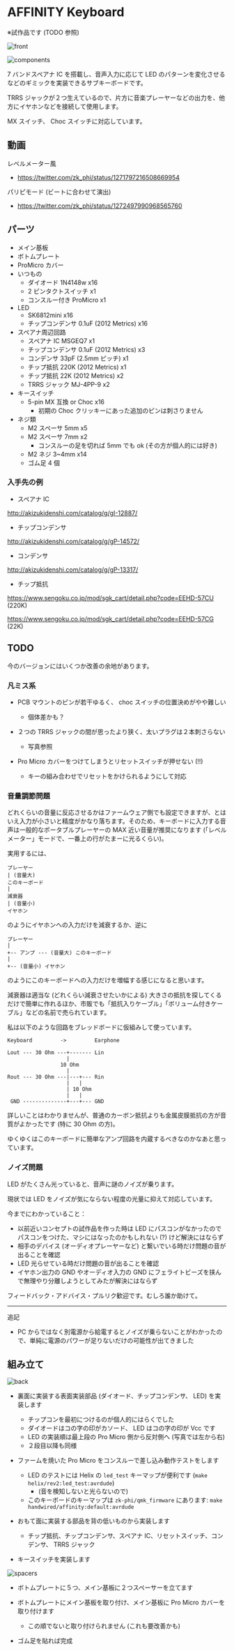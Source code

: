 # AFFINITY Keyboard

※試作品です (TODO 参照)

![front](images/front.jpg)

![components](images/components.jpg)

7 バンドスペアナ IC を搭載し、音声入力に応じて LED のパターンを変化させるなどのギミックを実装できるサブキーボードです。

TRRS ジャックが２つ生えているので、片方に音楽プレーヤーなどの出力を、他方にイヤホンなどを接続して使用します。

MX スイッチ、 Choc スイッチに対応しています。

## 動画

レベルメーター風

- https://twitter.com/zk_phi/status/1271797216508669954

パリピモード (ビートに合わせて演出)

- https://twitter.com/zk_phi/status/1272497990968565760

## パーツ

- メイン基板
- ボトムプレート
- ProMicro カバー
- いつもの
  - ダイオード 1N4148w x16
  - 2 ピンタクトスイッチ x1
  - コンスルー付き ProMicro x1
- LED
  - SK6812mini x16
  - チップコンデンサ 0.1uF (2012 Metrics) x16
- スペアナ周辺回路
  - スペアナ IC MSGEQ7 x1
  - チップコンデンサ 0.1uF (2012 Metrics) x3
  - コンデンサ 33pF (2.5mm ピッチ) x1
  - チップ抵抗 220K (2012 Metrics) x1
  - チップ抵抗 22K (2012 Metrics) x2
  - TRRS ジャック MJ-4PP-9 x2
- キースイッチ
  - 5-pin MX 互換 or Choc x16
    - 初期の Choc クリッキーにあった追加のピンは刺さりません
- ネジ類
  - M2 スペーサ 5mm x5
  - M2 スペーサ 7mm x2
    - コンスルーの足を切れば 5mm でも ok (その方が個人的には好き)
  - M2 ネジ 3~4mm x14
  - ゴム足 4 個

### 入手先の例

- スペアナ IC

http://akizukidenshi.com/catalog/g/gI-12887/

- チップコンデンサ

http://akizukidenshi.com/catalog/g/gP-14572/

- コンデンサ

http://akizukidenshi.com/catalog/g/gP-13317/

- チップ抵抗

https://www.sengoku.co.jp/mod/sgk_cart/detail.php?code=EEHD-57CU (220K)

https://www.sengoku.co.jp/mod/sgk_cart/detail.php?code=EEHD-57CG (22K)

## TODO

今のバージョンにはいくつか改善の余地があります。

### 凡ミス系

- PCB マウントのピンが若干ゆるく、 choc スイッチの位置決めがやや難しい
  - 個体差かも？

- ２つの TRRS ジャックの間が思ったより狭く、太いプラグは２本刺さらない
  - 写真参照

- Pro Micro カバーをつけてしまうとリセットスイッチが押せない (!!)
  - キーの組み合わせでリセットをかけられるようにして対応

### 音量調節問題

どれくらいの音量に反応させるかはファームウェア側でも設定できますが、とはいえ入力が小さいと精度がかなり落ちます。そのため、キーボードに入力する音声は一般的なポータブルプレーヤーの MAX 近い音量が推奨になります (「レベルメーター」モードで、一番上の行がたまーに光るくらい)。

実用するには、

```
プレーヤー
| (音量大)
このキーボード
|
減衰器
| (音量小)
イヤホン
```

のようにイヤホンへの入力だけを減衰するか、逆に

```
プレーヤー
|
+-- アンプ --- (音量大) このキーボード
|
+-- (音量小) イヤホン
```

のようにこのキーボードへの入力だけを増幅する感じになると思います。

減衰器は適当な (どれくらい減衰させたいかによる) 大きさの抵抗を探してくるだけで簡単に作れるほか、市販でも「抵抗入りケーブル」「ボリューム付きケーブル」などの名前で売られています。

私は以下のような回路をブレッドボードに仮組みして使っています。

```
Keyboard         ->         Earphone

Lout --- 30 Ohm ---+------- Lin
                   |
                 10 Ohm
                   |
Rout --- 30 Ohm ---|---+--- Rin
                   |   |
                   | 10 Ohm
                   |   |
 GND --------------+---+--- GND
```

詳しいことはわかりませんが、普通のカーボン抵抗よりも金属皮膜抵抗の方が音質がよかったです (特に 30 Ohm の方)。

ゆくゆくはこのキーボードに簡単なアンプ回路を内蔵するべきなのかなあと思っています。

### ノイズ問題

LED がたくさん光っていると、音声に謎のノイズが乗ります。

現状では LED をノイズが気にならない程度の光量に抑えて対応しています。

今までにわかっていること：

- 以前近いコンセプトの試作品を作った時は LED にパスコンがなかったのでパスコンをつけた、マシにはなったのかもしれない (?) けど解決にはならず
- 相手のデバイス (オーディオプレーヤーなど) と繋いでいる時だけ問題の音が出ることを確認
- LED 光らせている時だけ問題の音が出ることを確認
- イヤホン出力の GND やオーディオ入力の GND にフェライトビーズを挟んで無理やり分離しようとしてみたが解決にはならず

フィードバック・アドバイス・プルリク歓迎です。むしろ誰か助けて。

----

追記

- PC からではなく別電源から給電するとノイズが乗らないことがわかったので、単純に電源のパワーが足りないだけの可能性が出てきました

## 組み立て

![back](images/back.jpg)

- 裏面に実装する表面実装部品 (ダイオード、チップコンデンサ、 LED) を実装します
  - チップコンを最初につけるのが個人的にはらくでした
  - ダイオードはコの字の印がカソード、 LED はコの字の印が Vcc です
  - LED の実装順は最上段の Pro Micro 側から反対側へ (写真では左から右)
  - ２段目以降も同様

- ファームを焼いた Pro Micro をコンスルーで差し込み動作テストをします
  - LED のテストには Helix の `led_test` キーマップが便利です (`make helix/rev2:led_test:avrdude`)
    - (音を検知しないと光らないので)
  - このキーボードのキーマップは `zk-phi/qmk_firmware` にあります: `make handwired/affinity:default:avrdude`

- おもて面に実装する部品を背の低いものから実装します
  - チップ抵抗、チップコンデンサ、スペアナ IC、リセットスイッチ、コンデンサ、 TRRS ジャック

- キースイッチを実装します

![spacers](images/spacers.jpg)

- ボトムプレートに５つ、メイン基板に２つスペーサーを立てます

- ボトムプレートにメイン基板を取り付け、メイン基板に Pro Micro カバーを取り付けます
  - この順でないと取り付けられません (これも要改善かも)

- ゴム足を貼れば完成
